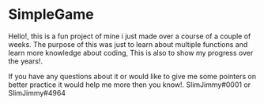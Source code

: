# SimpleGame
Hello!, this is a fun project of mine i just made over a course of a couple of weeks. The purpose of this was just to learn about multiple functions and learn more knowledge about coding, This is also to show my progress over the years!.







If you have any questions about it or would like to give me some pointers on better practice it would help me more then you know!. SlimJimmy#0001 or SlimJimmy#4964
